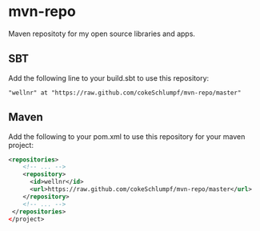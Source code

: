 mvn-repo
========

Maven repositoty for my open source libraries and apps.

SBT
---

Add the following line to your build.sbt to use this repository:

```
"wellnr" at "https://raw.github.com/cokeSchlumpf/mvn-repo/master"
```

Maven
-----

Add the following to your pom.xml to use this repository for your maven project:

```XML
<repositories>
    <!-- ... -->
    <repository>
      <id>wellnr</id>
      <url>https://raw.github.com/cokeSchlumpf/mvn-repo/master</url>
    </repository>
    <!-- ... -->
 </repositories>
</project>
```

